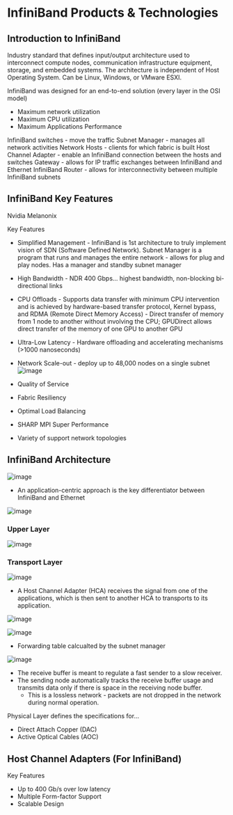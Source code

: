 # InfiniBand Products & Technologies
## Introduction to InfiniBand
Industry standard that defines input/output architecture used to interconnect compute nodes, communication infrastructure equipment, storage, and embedded systems. The architecture is independent of Host Operating System. Can be Linux, Windows, or VMware ESXI.

InfiniBand was designed for an end-to-end solution (every layer in the OSI model)
- Maximum network utilization
- Maximum CPU utilization
- Maximum Applications Performance

InfiniBand switches - move the traffic
Subnet Manager - manages all network activities
Network Hosts - clients for which fabric is built
Host Channel Adapter - enable an InfiniBand connection between the hosts and switches
Gateway - allows for IP traffic exchanges between InfiniBand and Ethernet 
InfiniBand Router - allows for interconnectivity between multiple InfiniBand subnets

## InfiniBand Key Features
Nvidia Melanonix 

Key Features
- Simplified Management - InfiniBand is 1st architecture to truly implement vision of SDN (Software Defined Network). Subnet Manager is a program that runs and manages the entire network - allows for plug and play nodes. Has a manager and standby subnet manager
- High Bandwidth - NDR 400 Gbps... highest bandwidth, non-blocking bi-directional links
- CPU Offloads - Supports data transfer with minimum CPU intervention and is achieved by hardware-based transfer protocol, Kernel bypass, and RDMA (Remote Direct Memory Access) - Direct transfer of memory from 1 node to another without involving the CPU; GPUDirect allows direct transfer of the memory of one GPU to another GPU
- Ultra-Low Latency - Hardware offloading and accelerating mechanisms (>1000 nanoseconds)
- Network Scale-out - deploy up to 48,000 nodes on a single subnet
![image](https://github.com/user-attachments/assets/635b821d-9a14-4305-9ba3-a014c297e9f8)

- Quality of Service
- Fabric Resiliency
- Optimal Load Balancing
- SHARP MPI Super Performance
- Variety of support network topologies

## InfiniBand Architecture
![image](https://github.com/user-attachments/assets/7164145b-1cb5-4969-adc7-fa4081e5da8e)

- An application-centric approach is the key differentiator between InfiniBand and Ethernet

![image](https://github.com/user-attachments/assets/e16e17c3-2287-481e-b26c-f79f40e2b183)

### Upper Layer
![image](https://github.com/user-attachments/assets/93c91132-8028-45f8-a410-80ce00ec6eab)

### Transport Layer
![image](https://github.com/user-attachments/assets/6587d1d9-bb30-4136-aa03-5732496f3a22)

- A Host Channel Adapter (HCA) receives the signal from one of the applications, which is then sent to another HCA to transports to its application.

![image](https://github.com/user-attachments/assets/4628ac7f-db4b-4549-a21a-1f4a17ad865b)

![image](https://github.com/user-attachments/assets/01fcc65b-6096-42ff-98d0-92e4f7a56baa)

- Forwarding table calcualted by the subnet manager

![image](https://github.com/user-attachments/assets/c9e02dd8-d987-44a1-a5d4-3f9c8bc1b6ee)

- The receive buffer is meant to regulate a fast sender to a slow receiver.
- The sending node automatically tracks the receive buffer usage and transmits data only if there is space in the receiving node buffer.
  - This is a lossless network - packets are not dropped in the network during normal operation. 

Physical Layer defines the specifications for...
- Direct Attach Copper (DAC)
- Active Optical Cables (AOC)

## Host Channel Adapters (For InfiniBand)
Key Features
- Up to 400 Gb/s over low latency
- Multiple Form-factor Support
- Scalable Design

